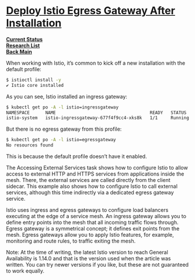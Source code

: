 # **[Deploy Istio Egress Gateway After Installation](https://istio.io/latest/docs/tasks/traffic-management/egress/egress-gateway/)**

**[Current Status](../../../development/status/weekly/current_status.md)**\
**[Research List](../../../research/research_list.md)**\
**[Back Main](../../../README.md)**

When working with Istio, it’s common to kick off a new installation with the default profile:

```bash
$ istioctl install -y
✔ Istio core installed                                                                         ✔ Istiod installed                                                                         ✔ Ingress gateways installed                                                                         ✔ Installation complete                                                                          Making this installation the default for injection and validation.
```

As you can see, Istio installed an ingress gateway:

```bash
$ kubectl get po -A -l istio=ingressgateway
NAMESPACE      NAME                                    READY   STATUS    RESTARTS   AGE
istio-system   istio-ingressgateway-677f4f9cc4-xks8k   1/1     Running   0          59s
```

But there is no egress gateway from this profile:

```bash
$ kubectl get po -A -l istio=egressgateway
No resources found
```

This is because the default profile doesn’t have it enabled.

The Accessing External Services task shows how to configure Istio to allow access to external HTTP and HTTPS services from applications inside the mesh. There, the external services are called directly from the client sidecar. This example also shows how to configure Istio to call external services, although this time indirectly via a dedicated egress gateway service.

Istio uses ingress and egress gateways to configure load balancers executing at the edge of a service mesh. An ingress gateway allows you to define entry points into the mesh that all incoming traffic flows through. Egress gateway is a symmetrical concept; it defines exit points from the mesh. Egress gateways allow you to apply Istio features, for example, monitoring and route rules, to traffic exiting the mesh.

Note: At the time of writing, the latest Istio version to reach General Availability is 1.14.0 and that is the version used when the article was written. You can try newer versions if you like, but these are not guaranteed to work equally.
